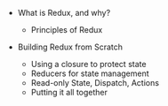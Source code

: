 * What is Redux, and why?
  * Principles of Redux

* Building Redux from Scratch
  * Using a closure to protect state
  * Reducers for state management
  * Read-only State, Dispatch, Actions
  * Putting it all together